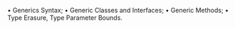• Generics Syntax;
• Generic Classes and Interfaces;
• Generic Methods;
• Type Erasure, Type Parameter Bounds.
